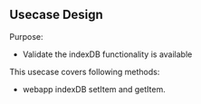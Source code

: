 ## Usecase Design

Purpose:

* Validate the indexDB functionality is available

This usecase covers following methods:

* webapp indexDB setItem and getItem.
